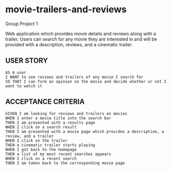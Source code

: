 # movie-trailers-and-reviews
Group Project 1

Web application which provides movie details and reviews along with a trailer. Users can 
search for any movie they are interested in and will be provided with a description, 
reviews, and a cinematic trailer.

## USER STORY
```
AS A user
I WANT to see reviews and trailers of any movie I search for
SO THAT I can form an opinion on the movie and decide whether or not I want to watch it
```

## ACCEPTANCE CRITERIA
```
GIVEN I am looking for reviews and trailers on movies
WHEN I enter a movie title into the search bar
THEN I am presented with a results page
WHEN I click on a search result
THEN I am presented with a movie page which provides a description, a review, and a trailer
WHEN I click on the trailer
THEN a cinematic trailer starts playing
WHEN I got back to the homepage
THEN a list of my most recent searches appears
WHEN I click on a recent search
THEN I am taken back to the corresponding movie page
```